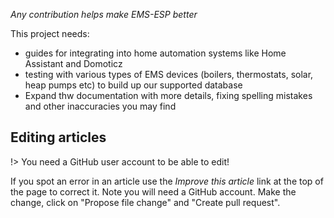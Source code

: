 *Any contribution helps make EMS-ESP better*

This project needs:
- guides for integrating into home automation systems like Home Assistant and Domoticz
- testing with various types of EMS devices (boilers, thermostats, solar, heap pumps etc) to build up our supported database
- Expand thw documentation with more details, fixing spelling mistakes and other inaccuracies you may find

## Editing articles
!> You need a GitHub user account to be able to edit!

If you spot an error in an article use the *Improve this article* link at the top of the page to correct it. Note you will need a GitHub account. Make the change, click on "Propose file change" and "Create pull request".
